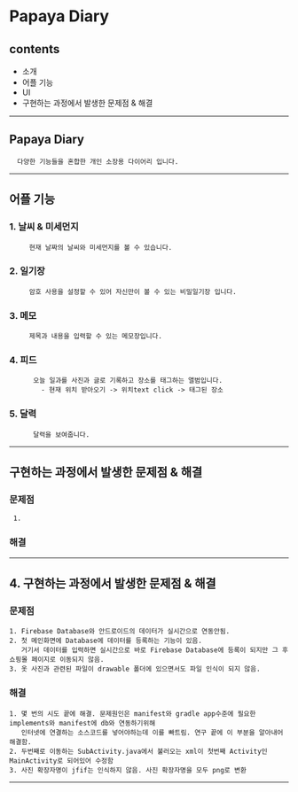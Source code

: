 Papaya Diary
================================================

contents
-----------
+ 소개
+ 어플 기능
+ UI
+ 구현하는 과정에서 발생한 문제점 & 해결

* * *

## Papaya Diary
      다양한 기능들을 혼합한 개인 소장용 다이어리 입니다.

* * *

## 어플 기능
### 1. 날씨 & 미세먼지
         현재 날짜의 날씨와 미세먼지를 볼 수 있습니다.
       
### 2. 일기장
         암호 사용을 설정할 수 있어 자신만이 볼 수 있는 비밀일기장 입니다.
         
### 3. 메모
         제목과 내용을 입력할 수 있는 메모장입니다.
        
### 4. 피드
          오늘 일과를 사진과 글로 기록하고 장소를 태그하는 앨범입니다.
            - 현재 위치 받아오기 -> 위치text click -> 태그된 장소
            
### 5. 달력
          달력을 보여줍니다.
          
* * *
## 구현하는 과정에서 발생한 문제점 & 해결
### 문제점 
     1. 

### 해결


* * *
## 4. 구현하는 과정에서 발생한 문제점 & 해결
### 문제점
    1. Firebase Database와 안드로이드의 데이터가 실시간으로 연동안됨.
    2. 첫 메인화면에 Database에 데이터를 등록하는 기능이 있음.
       거기서 데이터를 입력하면 실시간으로 바로 Firebase Database에 등록이 되지만 그 후 쇼핑몰 페이지로 이동되지 않음.
    3. 옷 사진과 관련된 파일이 drawable 폴더에 있으면서도 파일 인식이 되지 않음.
### 해결
    1. 몇 번의 시도 끝에 해결. 문제원인은 manifest와 gradle app수준에 필요한 implements와 manifest에 db와 연동하기위해 
       인터넷에 연결하는 소스코드를 넣어야하는데 이를 빠트림. 연구 끝에 이 부분을 알아내어 해결함.
    2. 두번째로 이동하는 SubActivity.java에서 불러오는 xml이 첫번째 Activity인 MainActivity로 되어있어 수정함
    3. 사진 확장자명이 jfif는 인식하지 않음. 사진 확장자명을 모두 png로 변환
              
* * *
